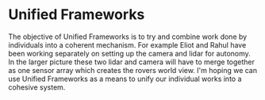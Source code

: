 # Unified Frameworks

The objective of Unified Frameworks is to try and combine work done by individuals into a coherent mechanism. For example Eliot and Rahul have been working separately on setting up the camera and lidar for autonomy. In the larger picture these two lidar and camera will have to merge together as one sensor array which creates the rovers world view. I'm hoping we can use Unified Frameworks as a means to unify our individual works into a cohesive system.


